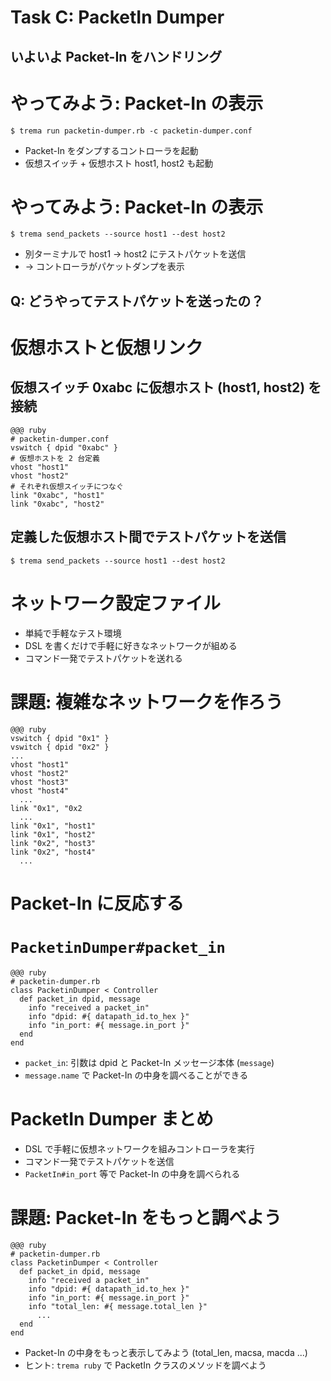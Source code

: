 <!SLIDE small>
# Task C: PacketIn Dumper ######################################################

## いよいよ Packet-In をハンドリング


<!SLIDE small>
# やってみよう: Packet-In の表示 ###############################################

	$ trema run packetin-dumper.rb -c packetin-dumper.conf

* Packet-In をダンプするコントローラを起動
* 仮想スイッチ + 仮想ホスト host1, host2 も起動


<!SLIDE small>
# やってみよう: Packet-In の表示 ###############################################

	$ trema send_packets --source host1 --dest host2

* 別ターミナルで host1 → host2 にテストパケットを送信
* → コントローラがパケットダンプを表示


<!SLIDE>
## Q: どうやってテストパケットを送ったの？ #####################################


<!SLIDE small>
# 仮想ホストと仮想リンク #######################################################

## 仮想スイッチ 0xabc に仮想ホスト (host1, host2) を接続

	@@@ ruby
	# packetin-dumper.conf    
	vswitch { dpid "0xabc" }
	# 仮想ホストを 2 台定義
	vhost "host1"
	vhost "host2"
	# それぞれ仮想スイッチにつなぐ
	link "0xabc", "host1"
	link "0xabc", "host2"

## 定義した仮想ホスト間でテストパケットを送信

	$ trema send_packets --source host1 --dest host2


<!SLIDE small>
# ネットワーク設定ファイル #####################################################

* 単純で手軽なテスト環境
* DSL を書くだけで手軽に好きなネットワークが組める
* コマンド一発でテストパケットを送れる


<!SLIDE small>
# 課題: 複雑なネットワークを作ろう #############################################

	@@@ ruby
	vswitch { dpid "0x1" }
	vswitch { dpid "0x2" }
	...
	vhost "host1"
	vhost "host2"
	vhost "host3"
	vhost "host4"
	  ...    
	link "0x1", "0x2
	  ...    
	link "0x1", "host1"
	link "0x1", "host2"
	link "0x2", "host3"
	link "0x2", "host4"
	  ...    


<!SLIDE>
# Packet-In に反応する #########################################################


<!SLIDE smaller>
# `PacketinDumper#packet_in` ###################################################

	@@@ ruby
	# packetin-dumper.rb    
	class PacketinDumper < Controller
	  def packet_in dpid, message
	    info "received a packet_in"
	    info "dpid: #{ datapath_id.to_hex }"
	    info "in_port: #{ message.in_port }"
	  end
	end

* `packet_in`: 引数は dpid と Packet-In メッセージ本体 (`message`)
* `message.name` で Packet-In の中身を調べることができる


<!SLIDE small>
# PacketIn Dumper まとめ #######################################################

* DSL で手軽に仮想ネットワークを組みコントローラを実行
* コマンド一発でテストパケットを送信
* `PacketIn#in_port` 等で Packet-In の中身を調べられる


<!SLIDE smaller>
# 課題: Packet-In をもっと調べよう #############################################

	@@@ ruby
	# packetin-dumper.rb    
	class PacketinDumper < Controller
	  def packet_in dpid, message
	    info "received a packet_in"
	    info "dpid: #{ datapath_id.to_hex }"
	    info "in_port: #{ message.in_port }"
	    info "total_len: #{ message.total_len }"        
	      ...        
	  end
	end

* Packet-In の中身をもっと表示してみよう (total_len, macsa, macda ...)
* ヒント: `trema ruby` で PacketIn クラスのメソッドを調べよう
